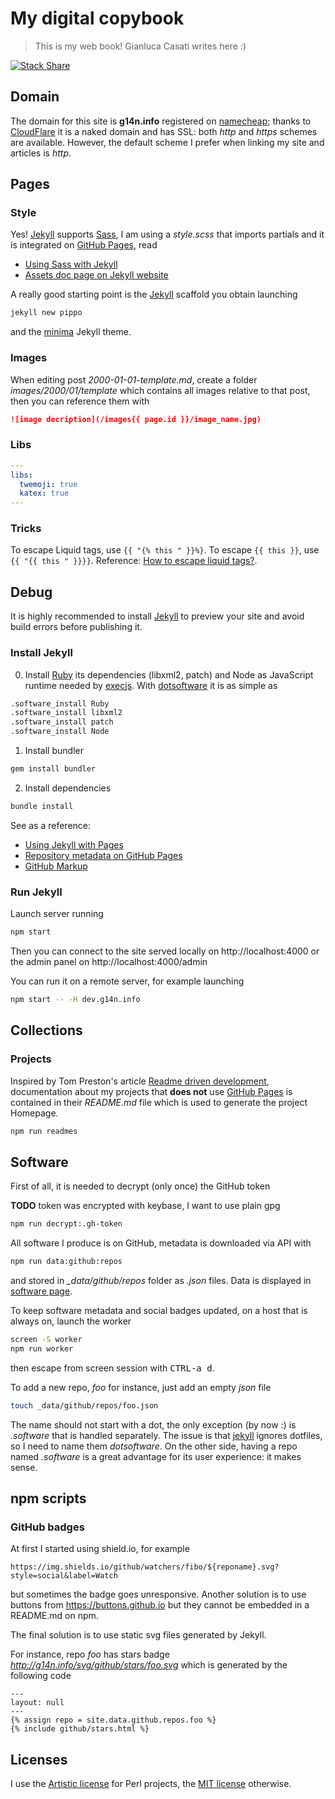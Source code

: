 # My digital copybook

> This is my web book! Gianluca Casati writes here :)

[![Stack Share](http://img.shields.io/badge/tech-stack-0690fa.svg?style=flat)](http://stackshare.io/fibo/my-personal-website)

## Domain

The domain for this site is **g14n.info** registered on [namecheap](https://www.namecheap.com);
thanks to [CloudFlare](https://www.cloudflare.com/) it is a naked domain and has SSL: both *http* and *https* schemes are available.
However, the default scheme I prefer when linking my site and articles is *http*.

## Pages

### Style

Yes! [Jekyll] supports [Sass], I am using a *style.scss* that imports partials and it is integrated on [GitHub Pages], read

* [Using Sass with Jekyll](http://markdotto.com/2014/09/25/sass-and-jekyll/)
* [Assets doc page on Jekyll website](https://jekyllrb.com/docs/assets/)

A really good starting point is the [Jekyll] scaffold you obtain launching

```bash
jekyll new pippo
```

and the [minima] Jekyll theme.

### Images

When editing post *2000-01-01-template.md*, create a folder *images/2000/01/template*
which contains all images relative to that post, then you can reference them with

```markdown
![image decription](/images{{ page.id }}/image_name.jpg)
```

### Libs

```yaml
---
libs:
  twemoji: true
  katex: true
---
```

### Tricks

To escape Liquid tags, use `{{ "{% this " }}%}`. To escape `{{ this }}`, use `{{ "{{ this " }}}}`.
Reference: [How to escape liquid tags?](http://stackoverflow.com/questions/3426182/how-to-escape-liquid-template-tags).

## Debug

It is highly recommended to install [Jekyll] to preview your site and avoid build errors before publishing it.

### Install Jekyll

0. Install [Ruby](https://www.ruby-lang.org) its dependencies (libxml2, patch) and Node as JavaScript runtime needed by [execjs](https://github.com/rails/execjs).
With [dotsoftware](http://g14n.info/dotsoftware/) it is as simple as

```bash
.software_install Ruby
.software_install libxml2
.software_install patch
.software_install Node
```

1. Install bundler

```bash
gem install bundler
```

2. Install dependencies

```bash
bundle install
```

See as a reference:
* [Using Jekyll with Pages](https://help.github.com/articles/using-jekyll-with-pages)
* [Repository metadata on GitHub Pages](https://help.github.com/articles/repository-metadata-on-github-pages/)
* [GitHub Markup](https://github.com/github/markup)

### Run Jekyll

Launch server running

```bash
npm start
```

Then you can connect to the site served locally on http://localhost:4000 or the admin panel on http://localhost:4000/admin

You can run it on a remote server, for example launching

```bash
npm start -- -H dev.g14n.info
```

## Collections

### Projects

Inspired by Tom Preston's article [Readme driven development](http://tom.preston-werner.com/2010/08/23/readme-driven-development.html),
documentation about my projects that **does not** use [GitHub Pages] is contained in their *README.md* file which is used to generate the project Homepage.

```bash
npm run readmes
```

## Software

First of all, it is needed to decrypt (only once) the GitHub token

**TODO** token was encrypted with keybase, I want to use plain gpg

```bash
npm run decrypt:.gh-token
```

All software I produce is on GitHub, metadata is downloaded via API with

```bash
npm run data:github:repos
```

and stored in *_data/github/repos* folder as *.json* files. Data is displayed in [software page](http://g14n.info/software).

To keep software metadata and social badges updated, on a host that is always on, launch the worker

```bash
screen -S worker
npm run worker
```

then escape from screen session with <kbd>CTRL-a d</kbd>.

To add a new repo, *foo* for instance, just add an empty *json* file

```bash
touch _data/github/repos/foo.json
```

The name should not start with a dot, the only exception (by now :) is *.software* that is handled separately. The issue is that [jekyll] ignores dotfiles, so I need to name them *dotsoftware*. On the other side, having a repo named *.software* is a great advantage for its user experience: it makes sense.

## npm scripts

### GitHub badges

At first I started using shield.io, for example

```
https://img.shields.io/github/watchers/fibo/${reponame}.svg?style=social&label=Watch
```

but sometimes the badge goes unresponsive. Another solution is to use buttons from https://buttons.github.io but they cannot be embedded in a README.md on npm.

The final solution is to use static svg files generated by Jekyll.

For instance, repo *foo* has stars badge *http://g14n.info/svg/github/stars/foo.svg*
which is generated by the following code

```
---
layout: null
---
{% assign repo = site.data.github.repos.foo %}
{% include github/stars.html %}
```

## Licenses

I use the [Artistic license](http://g14n.info/artistic-license) for Perl projects, the [MIT license](http://g14n.info/mit-license) otherwise.

[Jekyll]: http://jekyllrb.com "Jekyll"
[GitHub Pages]: https://pages.github.com "GitHub Pages"
[Sass]: http://sass-lang.com/ "Sass"
[minima]: https://github.com/jekyll/minima "minima Jekyll theme"
